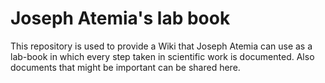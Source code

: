 # Joseph Atemia's lab book
This repository is used to provide a Wiki that Joseph Atemia can use as a lab-book in which every step taken in scientific work is documented. Also documents that might be important can be shared here.
